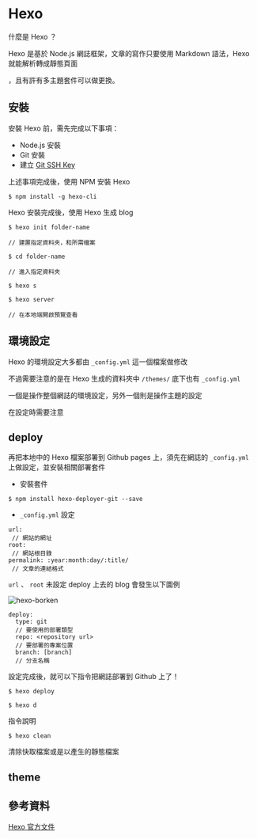 # Hexo

什麼是 Hexo ？

Hexo 是基於 Node.js 網誌框架，文章的寫作只要使用 Markdown 語法，Hexo 就能解析轉成靜態頁面

，且有許有多主題套件可以做更換。

## 安裝

安裝 Hexo 前，需先完成以下事項：

- Node.js 安裝
- Git 安裝
- 建立 [Git SSH Key](ssh_key.md)

上述事項完成後，使用 NPM 安裝 Hexo

```
$ npm install -g hexo-cli
```

Hexo 安裝完成後，使用 Hexo 生成 blog

```
$ hexo init folder-name

// 建置指定資料夾，和所需檔案

$ cd folder-name

// 進入指定資料夾

$ hexo s

$ hexo server

// 在本地端開啟預覽查看
```

## 環境設定

Hexo 的環境設定大多都由 `_config.yml` 這一個檔案做修改

不過需要注意的是在 Hexo 生成的資料夾中 `/themes/` 底下也有 `_config.yml`

一個是操作整個網誌的環境設定，另外一個則是操作主題的設定

在設定時需要注意

## deploy

再把本地中的 Hexo 檔案部署到 Github pages 上，須先在網誌的 `_config.yml` 上做設定，並安裝相關部署套件

- 安裝套件

```
$ npm install hexo-deployer-git --save
```

- `_config.yml` 設定

```
url:
 // 網站的網址
root:
 // 網站根目錄
permalink: :year:month:day/:title/
 // 文章的連結格式
```

`url` 、 `root` 未設定 deploy 上去的 blog 會發生以下圖例

![hexo-borken](/images/hexo-borken.png)

```
deploy:
  type: git
  // 要使用的部署類型
  repo: <repository url>
  // 要部署的專案位置
  branch: [branch]
  // 分支名稱
```

設定完成後，就可以下指令把網誌部署到 Github 上了！

```
$ hexo deploy

$ hexo d
```

指令說明

```
$ hexo clean
```

清除快取檔案或是以產生的靜態檔案

## theme



## 參考資料

[Hexo 官方文件](https://hexo.io/zh-tw/docs/)
